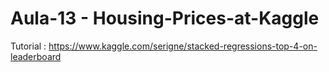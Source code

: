 # Aula-13 - Housing-Prices-at-Kaggle
Tutorial : https://www.kaggle.com/serigne/stacked-regressions-top-4-on-leaderboard
